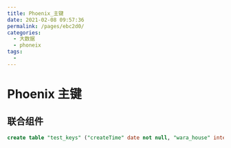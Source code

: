```yaml
---
title: Phoenix_主键
date: 2021-02-08 09:57:36
permalink: /pages/ebc2d0/
categories:
  - 大数据
  - phoneix
tags:
  - 
---
```

# Phoenix 主键

## 联合组件

```sql
create table "test_keys" ("createTime" date not null, "wara_house" integer not null constraint pk primary key("createTime", "wara_house"));
```

